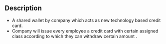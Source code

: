 ## Description
- A shared wallet by company which acts as new technology based credit card. 
- Company will issue every employee a credit card with certain assigned class according 
  to which they can withdraw certain amount .
  
